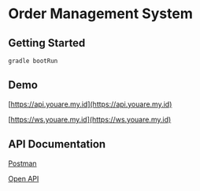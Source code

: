 # Order Management System

## Getting Started
```
gradle bootRun
```

## Demo
[https://api.youare.my.id](https://api.youare.my.id)

[https://ws.youare.my.id](https://ws.youare.my.id)

## API Documentation

[Postman]("docs/postman.json")

[Open API]("https://app.swaggerhub.com/apis/daimus/ecommerce/1.0.0")